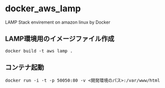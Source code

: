 # docker_aws_lamp
LAMP Stack envirement on amazon linux by Docker

## LAMP環境用のイメージファイル作成
<pre>
docker build -t aws_lamp .
</pre>

## コンテナ起動

<pre>
docker run -i -t -p 50050:80 -v <開発環境のパス>:/var/www/html aws_lamp /bin/bash
</pre>
